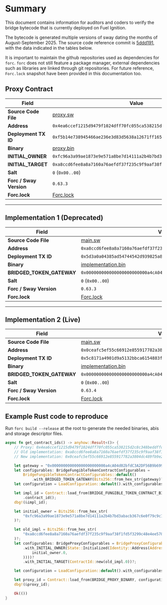 # Summary

This document contains information for auditors and coders to verify the bridge bytecode that is currently deployed on Fuel Ignition.

The bytecode is generated multiple versions of sway dating the months of August-September 2025. The source code reference commit is [5ddd191](https://github.com/FuelLabs/fuel-bridge/tree/5ddd191fb4a97ba687dd377abdd6f869d2f7baad), with the data indicated in the tables below.

It is important to maintain the github repositories used as dependencies for `forc`. `forc` does not still feature a package manager, external dependencies such as libraries are linked through git repositories. For future reference, `Forc.lock` snapshot have been provided in this documentation too.

## Proxy Contract  

| Field                 | Value |
|-----------------------|------------------------------------------------------------------|
| **Source Code File**  | [proxy.sw](../../packages/fungible-token/bridge-fungible-token/proxy/src/proxy.sw) |
| **Address**          | `0x4ea6ccef1215d9479f1024dff70fc055ca538215d2c8c348beddffd54583d0e8` |
| **Deployment TX ID** | `0xf5b14e738945466ae236e3d83d5638a12671ff165b50315ec9dd7f22643bbb52` |
| **Binary**        | [proxy.bin](./binaries/proxy/proxy.bin) |
| **INITIAL_OWNER**   | `0xfc96a3a99ae1873e9e571a8be7d14111a2b4b7bd3abacb367c6e0f79c9c149d9` |
| **INITIAL_TARGET**  | `0xa8ccd6fee8a8a7160a76aefdf37f235c9f9aaf38f1fd5f3299c48e4ee57802d2` |
| **Salt**            | `0` (`0x00..00`) |
| **Forc / Sway Version** | `0.63.3` |
| **Forc.lock** | [Forc.lock](./binaries/proxy/Forc.lock) |

---

## Implementation 1 (Deprecated)  

| Field                 | Value |
|-----------------------|------------------------------------------------------------------|
| **Source Code File**  | [main.sw](../../packages/fungible-token/bridge-fungible-token/implementation/src/main.sw) |
| **Address**          | `0xa8ccd6fee8a8a7160a76aefdf37f235c9f9aaf38f1fd5f3299c48e4ee57802d2` |
| **Deployment TX ID** | `0x5d3a0a04385ad54744542d939825a8d428d96a2ef41b4f957f91624f6c446a6a` |
| **Binary**        | [implementation.bin](./binaries/implementation_1/implementation.bin) |
| **BRIDGED_TOKEN_GATEWAY** | `0x000000000000000000000000a4cA04d02bfdC3A2DF56B9b6994520E69dF43F67` |
| **Salt**            | `0` (`0x00..00`) |
| **Forc / Sway Version** | `0.63.3` |
| **Forc.lock** | [Forc.lock](./binaries/implementation_1/Forc.lock) |

---

## Implementation 2 (Live)  

| Field                 | Value |
|-----------------------|------------------------------------------------------------------|
| **Source Code File**  | [main.sw](../../packages/fungible-token/bridge-fungible-token/implementation/src/main.sw) |
| **Address**          | `0x0ceafc5ef55c66912e855917782a3804dc489fb9e27edfd3621ea47d2a281156` |
| **Deployment TX ID** | `0x5c8171a4901d9a5132bbca6154883f65ae7a927b2b8da7b20a65e6cbb8314a8a` |
| **Binary**        | [implementation.bin](./binaries/implementation_2/implementation.bin) |
| **BRIDGED_TOKEN_GATEWAY** | `0x000000000000000000000000a4cA04d02bfdC3A2DF56B9b6994520E69dF43F67` |
| **Salt**            | `0` (`0x00..00`) |
| **Forc / Sway Version** | `0.63.4` |
| **Forc.lock** | [Forc.lock](./binaries/implementation_2/Forc.lock) |



## Example Rust code to reproduce

Run `forc build --release` at the root to generate the needed binaries, abis and storage descriptor files.

```rust
async fn get_contract_ids() -> anyhow::Result<()> {
    // Proxy: 0x4ea6ccef1215d9479f1024dff70fc055ca538215d2c8c348beddffd54583d0e8
    // Old implementation: 0xa8ccd6fee8a8a7160a76aefdf37f235c9f9aaf38f1fd5f3299c48e4ee57802d2
    // New implementation: 0x0ceafc5ef55c66912e855917782a3804dc489fb9e27edfd3621ea47d2a281156

    let gateway = "0x000000000000000000000000a4cA04d02bfdC3A2DF56B9b6994520E69dF43F67";
    let configurables: BridgeFungibleTokenContractConfigurables =
        BridgeFungibleTokenContractConfigurables::default()
            .with_BRIDGED_TOKEN_GATEWAY(Bits256::from_hex_str(gateway)?)?;
    let configuration = LoadConfiguration::default().with_configurables(configurables);

    let impl_id = Contract::load_from(BRIDGE_FUNGIBLE_TOKEN_CONTRACT_BINARY, configuration)?
        .contract_id();
    dbg!(&impl_id);

    let initial_owner = Bits256::from_hex_str(
        "0xfc96a3a99ae1873e9e571a8be7d14111a2b4b7bd3abacb367c6e0f79c9c149d9",
    )?;

    let old_impl = Bits256::from_hex_str(
        "0xa8ccd6fee8a8a7160a76aefdf37f235c9f9aaf38f1fd5f3299c48e4ee57802d2",
    )?;
    let configurables: BridgeProxyConfigurables = BridgeProxyConfigurables::default()
        .with_INITIAL_OWNER(State::Initialized(Identity::Address(Address::new(
            initial_owner.0,
        ))))?
        .with_INITIAL_TARGET(ContractId::new(old_impl.0))?;

    let configuration = LoadConfiguration::default().with_configurables(configurables);

    let proxy_id = Contract::load_from(BRIDGE_PROXY_BINARY, configuration)?.contract_id();
    dbg!(&proxy_id);

    Ok(())
}
```
